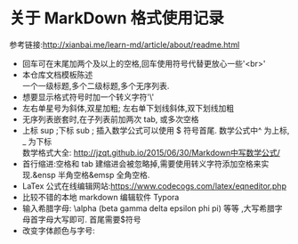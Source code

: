 # 关于 MarkDown 格式使用记录

参考链接:http://xianbai.me/learn-md/article/about/readme.html

- 回车可在末尾加两个及以上的空格,回车使用符号代替更放心一些'\<br>'
- 本仓库文档模板陈述<br>
  一个一级标题,多个二级标题,多个无序列表.<br>
- 想要显示格式符号时加一个转义字符'\\'<br>
- 左右单星号为斜体,双星加粗; 左右单下划线斜体,双下划线加粗
- 无序列表嵌套时,在子列表前加两次 tab, 或多次空格
- 上标 sup ;下标 sub ; 插入数学公式可以使用 $ 符号首尾. 数学公式中^ 为上标, _ 为下标  <br>
  数学格式大全: http://jzqt.github.io/2015/06/30/Markdown中写数学公式/
- 首行缩进:空格和 tab 建缩进会被忽略掉,需要使用转义字符添加空格来实现.&ensp 半角空格&emsp 全角空格.
- LaTex 公式在线编辑网站:https://www.codecogs.com/latex/eqneditor.php 
- 比较不错的本地 markdown 编辑软件 Typora
- 输入希腊字母: \\alpha (beta gamma delta epsilon phi pi) 等等 ,大写希腊字母首字母大写即可. 首尾需要$符号
- 改变字体颜色与字号:
